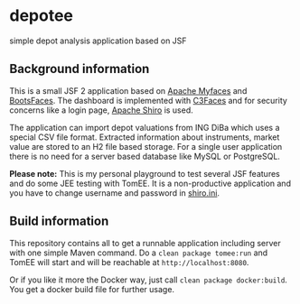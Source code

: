# depotee
simple depot analysis application based on JSF

## Background information
This is a small JSF 2 application based on [Apache Myfaces](https://myfaces.apache.org) and [BootsFaces](http://bootsfaces.org). The dashboard is implemented with [C3Faces](http://c3faces.kivio.org) and for security concerns like a login page, [Apache Shiro](http://shiro.apache.org) is used.

The application can import depot valuations from ING DiBa which uses a special CSV file format. Extracted information about instruments, market value are stored to an H2 file based storage. For a single user application there is no need for a server based database like MySQL or PostgreSQL.

**Please note:** This is my personal playground to test several JSF features and do some JEE testing with TomEE. It is a non-productive application and you have to change username and password in [shiro.ini](https://github.com/rollinhand/depot-ee/blob/master/src/main/webapp/WEB-INF/shiro.ini).

## Build information
This repository contains all to get a runnable application including server with one simple Maven command. Do a `clean package tomee:run` and TomEE will start and will be reachable at `http://localhost:8080`.

Or if you like it more the Docker way, just call `clean package docker:build`. You get a docker build file for further usage.
